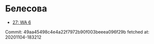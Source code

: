 # Белесова
- [27: WA 6](27.md)

Commit: 49aa45498c4e4a22f7972b90f003beeea096f29b
 fetched at: 20201104-183212
